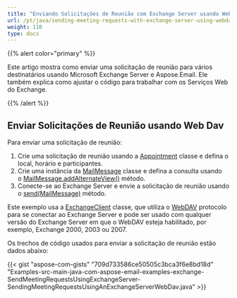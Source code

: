 ```yaml
---
title: "Enviando Solicitações de Reunião com Exchange Server usando WebDav"
url: /pt/java/sending-meeting-requests-with-exchange-server-using-webdav/
weight: 110
type: docs
---
```


{{% alert color="primary" %}} 

Este artigo mostra como enviar uma solicitação de reunião para vários destinatários usando Microsoft Exchange Server e Aspose.Email. Ele também explica como ajustar o código para trabalhar com os Serviços Web do Exchange.

{{% /alert %}} 
## **Enviar Solicitações de Reunião usando Web Dav**
Para enviar uma solicitação de reunião:

1. Crie uma solicitação de reunião usando a [Appointment](https://apireference.aspose.com/java/email/com.aspose.email/appointment) classe e defina o local, horário e participantes.
1. Crie uma instância da [MailMessage](https://apireference.aspose.com/java/email/com.aspose.email/mailmessage) classe e defina a consulta usando o [MailMessage.addAlternateView()](https://apireference.aspose.com/java/email/com.aspose.email/MailMessage#addAlternateView\(com.aspose.email.AlternateView\)) método.
1. Conecte-se ao Exchange Server e envie a solicitação de reunião usando o [send(MailMessage)](https://apireference.aspose.com/java/email/com.aspose.email/ExchangeClient#send\(com.aspose.email.MailMessage\)) método.

Este exemplo usa a [ExchangeClient](https://apireference.aspose.com/java/email/com.aspose.email/exchangeclient) classe, que utiliza o [WebDAV](http://en.wikipedia.org/wiki/WebDAV) protocolo para se conectar ao Exchange Server e pode ser usado com qualquer versão do Exchange Server em que o WebDAV esteja habilitado, por exemplo, Exchange 2000, 2003 ou 2007.

Os trechos de código usados para enviar a solicitação de reunião estão dados abaixo:

{{< gist "aspose-com-gists" "709d733586ce50505c3bca3f6e8bd18d" "Examples-src-main-java-com-aspose-email-examples-exchange-SendMeetingRequestsUsingExchangeServer-SendingMeetingRequestsUsingAnExchangeServerWebDav.java" >}}